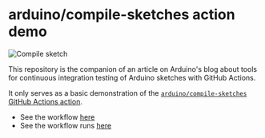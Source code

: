 # arduino/compile-sketches action demo

![Compile sketch](https://github.com/arduino/arduino-cli-example/workflows/Compile%20sketch/badge.svg)

This repository is the companion of an article on Arduino's blog about tools for continuous integration testing of Arduino sketches with GitHub Actions.

It only serves as a basic demonstration of the [`arduino/compile-sketches` GitHub Actions action](https://github.com/arduino/compile-sketches).

- See the workflow [here](https://github.com/per1234/arduino-cli-example/blob/compile-sketches-demo/.github/workflows/compile-sketch.yml)
- See the workflow runs [here](https://github.com/arduino/arduino-cli-example/actions?query=workflow%3A%22Compile+sketch%22)

